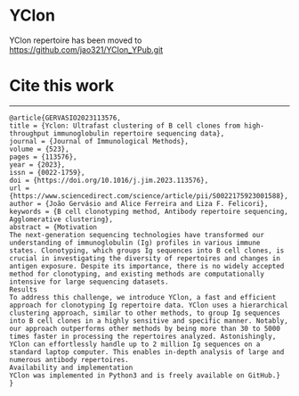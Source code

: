 # YClon

YClon repertoire has been moved to https://github.com/jao321/YClon_YPub.git

# Cite this work
---
    @article{GERVASIO2023113576,
    title = {Yclon: Ultrafast clustering of B cell clones from high-throughput immunoglobulin repertoire sequencing data},
    journal = {Journal of Immunological Methods},
    volume = {523},
    pages = {113576},
    year = {2023},
    issn = {0022-1759},
    doi = {https://doi.org/10.1016/j.jim.2023.113576},
    url = {https://www.sciencedirect.com/science/article/pii/S0022175923001588},
    author = {João Gervásio and Alice Ferreira and Liza F. Felicori},
    keywords = {B cell clonotyping method, Antibody repertoire sequencing, Agglomerative clustering},
    abstract = {Motivation
    The next-generation sequencing technologies have transformed our understanding of immunoglobulin (Ig) profiles in various immune states. Clonotyping, which groups Ig sequences into B cell clones, is crucial in investigating the diversity of repertoires and changes in antigen exposure. Despite its importance, there is no widely accepted method for clonotyping, and existing methods are computationally intensive for large sequencing datasets.
    Results
    To address this challenge, we introduce YClon, a fast and efficient approach for clonotyping Ig repertoire data. YClon uses a hierarchical clustering approach, similar to other methods, to group Ig sequences into B cell clones in a highly sensitive and specific manner. Notably, our approach outperforms other methods by being more than 30 to 5000 times faster in processing the repertoires analyzed. Astonishingly, YClon can effortlessly handle up to 2 million Ig sequences on a standard laptop computer. This enables in-depth analysis of large and numerous antibody repertoires.
    Availability and implementation
    YClon was implemented in Python3 and is freely available on GitHub.}
    }
